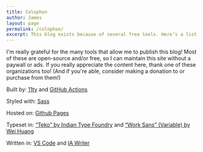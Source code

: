 ```yaml
---
title: Colophon
author: James
layout: page
permalink: /colophon/
excerpt: This blog exists because of several free tools. Here’s a list of the open-source projects that let this blog live for (almost) free.
---
```


I'm really grateful for the many tools that allow me to publish this blog! Most of these are open-source and/or free, so I can maintain this site without a paywall or ads. If you really appreciate the content here, thank one of these organizations too! (And if you're able, consider making a donation to or purchase from them!)

Built by: [11ty](https://www.11ty.dev/) and [GitHub Actions](https://github.com/features/actions)

Styled with: [Sass](http://sass-lang.com/)

Hosted on: [Github Pages](https://help.github.com/articles/using-jekyll-as-a-static-site-generator-with-github-pages/)

Typeset in: [“Teko” by Indian Type Foundry](https://fonts.google.com/specimen/Teko) and [“Work Sans” (Variable) by Wei Huang](https://github.com/weiweihuanghuang/Work-Sans)

Written in: [VS Code](https://code.visualstudio.com/) and [IA Writer](https://ia.net/writer/)
